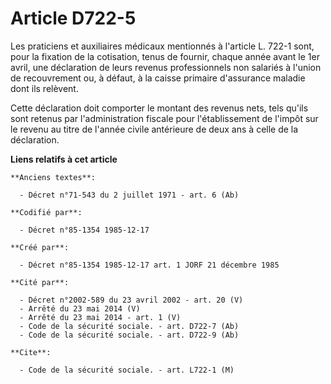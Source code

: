 # Article D722-5

Les praticiens et auxiliaires médicaux mentionnés à l'article L. 722-1 sont, pour la fixation de la cotisation, tenus de
fournir, chaque année avant le 1er avril, une déclaration de leurs revenus professionnels non salariés à l'union de
recouvrement ou, à défaut, à la caisse primaire d'assurance maladie dont ils relèvent.

Cette déclaration doit comporter le montant des revenus nets, tels qu'ils sont retenus par l'administration fiscale pour
l'établissement de l'impôt sur le revenu au titre de l'année civile antérieure de deux ans à celle de la déclaration.

**Liens relatifs à cet article**

	**Anciens textes**:

	  - Décret n°71-543 du 2 juillet 1971 - art. 6 (Ab)

	**Codifié par**:

	  - Décret n°85-1354 1985-12-17

	**Créé par**:

	  - Décret n°85-1354 1985-12-17 art. 1 JORF 21 décembre 1985

	**Cité par**:

	  - Décret n°2002-589 du 23 avril 2002 - art. 20 (V)
	  - Arrêté du 23 mai 2014 (V)
	  - Arrêté du 23 mai 2014 - art. 1 (V)
	  - Code de la sécurité sociale. - art. D722-7 (Ab)
	  - Code de la sécurité sociale. - art. D722-9 (Ab)

	**Cite**:

	  - Code de la sécurité sociale. - art. L722-1 (M)
